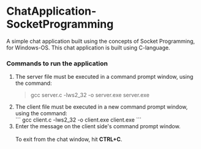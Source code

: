 # ChatApplication-SocketProgramming
A simple chat application built using the concepts of Socket Programming, for Windows-OS.
This chat application is built using C-language.

### Commands to run the application
<ol>
<li>The server file must be executed in a command prompt window, using the command:</li>

>  gcc server.c -lws2_32 -o server.exe server.exe

<li>The client file must be executed in a new command prompt window, using the command:</li>
```
gcc client.c -lws2_32 -o client.exe client.exe
```
<li>Enter the message on the client side's command prompt window.</li>
<br>
To exit from the chat window, hit <b>CTRL+C</b>.
